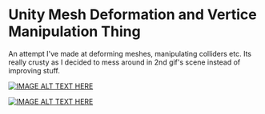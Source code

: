 # Unity Mesh Deformation and Vertice Manipulation Thing

An attempt I've made at deforming meshes, manipulating colliders etc. Its really crusty as I decided to mess around in 2nd gif's scene instead of improving stuff.

[![IMAGE ALT TEXT HERE](https://github.com/Math-Man/Unity_Mesh_Deformation_Test/blob/main/gifs/p1.gif)](https://github.com/Math-Man/Unity_Mesh_Deformation_Test/blob/main/gifs/p1.gif)

[![IMAGE ALT TEXT HERE](https://github.com/Math-Man/Unity_Mesh_Deformation_Test/blob/main/gifs/p2.gif)](https://github.com/Math-Man/Unity_Mesh_Deformation_Test/blob/main/gifs/p2.gif)
